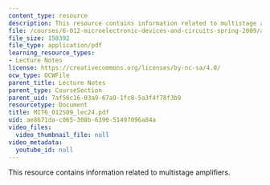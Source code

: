 ```yaml
---
content_type: resource
description: This resource contains information related to multistage amplifiers.
file: /courses/6-012-microelectronic-devices-and-circuits-spring-2009/ae8671dac065308b639051497096a84a_MIT6_012S09_lec24.pdf
file_size: 158392
file_type: application/pdf
learning_resource_types:
- Lecture Notes
license: https://creativecommons.org/licenses/by-nc-sa/4.0/
ocw_type: OCWFile
parent_title: Lecture Notes
parent_type: CourseSection
parent_uid: 7af56c16-03a9-67a9-1fc8-5a3f4f78f3b9
resourcetype: Document
title: MIT6_012S09_lec24.pdf
uid: ae8671da-c065-308b-6390-51497096a84a
video_files:
  video_thumbnail_file: null
video_metadata:
  youtube_id: null
---
```

This resource contains information related to multistage amplifiers.